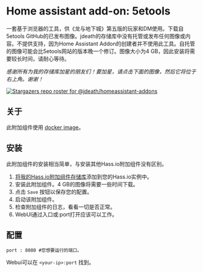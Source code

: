 # Home assistant add-on: 5etools

一套基于浏览器的工具，供《龙与地下城》第五版的玩家和DM使用。下载自5etools GitHub的已发布图像。jdeath的存储库中没有托管或发布任何图像或内容。不提供支持，因为Home Assistant Addon的创建者并不使用此工具。自托管的图像可能会比5etools网站的版本晚一个修订。图像大小为4 GB，因此安装将需要较长时间，请耐心等待。

_感谢所有为我的存储库加星的朋友们！要加星，请点击下面的图像，然后它将位于右上角。谢谢！_

[![Stargazers repo roster for @jdeath/homeassistant-addons](https://reporoster.com/stars/jdeath/homeassistant-addons)](https://github.com/jdeath/homeassistant-addons/stargazers)

## 关于

此附加组件使用 [docker image](https://github.com/5etools-mirror-2/5etools-mirror-2.github.io)。

## 安装

此附加组件的安装相当简单，与安装其他Hass.io附加组件没有区别。

1. [将我的Hass.io附加组件存储库][repository]添加到您的Hass.io实例中。
1. 安装此附加组件。4 GB的图像将需要一些时间下载。
1. 点击 `Save` 按钮以保存您的配置。
1. 启动该附加组件。
1. 检查附加组件的日志，看看一切是否正常。
1. WebUI通过入口或<your-ip>:port打开应该可以工作。

## 配置

```
port : 8080 #您想要运行的端口。
```

Webui可以在 `<your-ip>:port` 找到。

[repository]: https://github.com/jdeath/homeassistant-addons